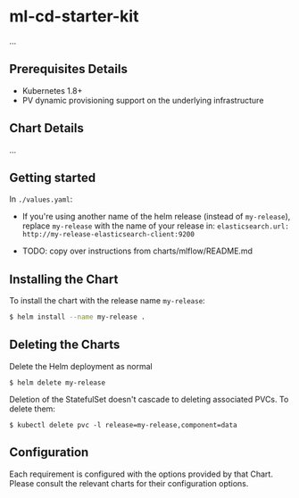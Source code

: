 # ml-cd-starter-kit

...

## Prerequisites Details

* Kubernetes 1.8+
* PV dynamic provisioning support on the underlying infrastructure

## Chart Details

...

## Getting started
In `./values.yaml`:
- If you're using another name of the helm release (instead of `my-release`), replace `my-release` with the name of your release in: `elasticsearch.url: http://my-release-elasticsearch-client:9200`

- TODO: copy over instructions from charts/mlflow/README.md

## Installing the Chart

To install the chart with the release name `my-release`:

```bash
$ helm install --name my-release .
```

## Deleting the Charts

Delete the Helm deployment as normal

```
$ helm delete my-release
```

Deletion of the StatefulSet doesn't cascade to deleting associated PVCs. To delete them:

```
$ kubectl delete pvc -l release=my-release,component=data
```

## Configuration

Each requirement is configured with the options provided by that Chart.
Please consult the relevant charts for their configuration options.
